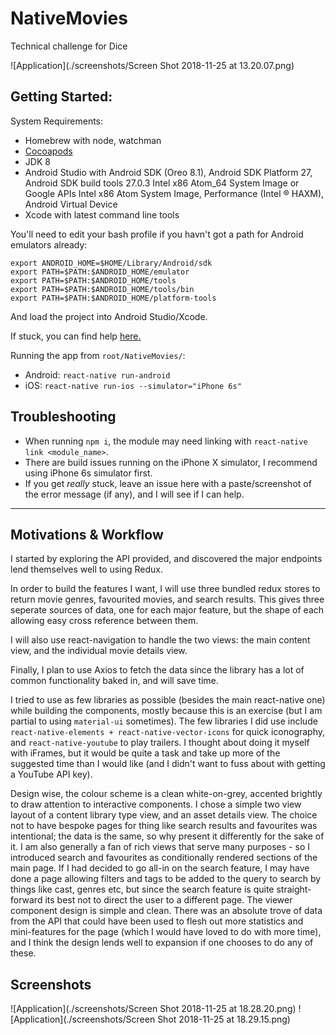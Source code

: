 # NativeMovies
Technical challenge for Dice

![Application](./screenshots/Screen Shot 2018-11-25 at 13.20.07.png)


## Getting Started:
System Requirements:
- Homebrew with node, watchman
- [Cocoapods](https://shift.infinite.red/beginner-s-guide-to-using-cocoapods-with-react-native-46cb4d372995)
- JDK 8
- Android Studio with Android SDK (Oreo 8.1), Android SDK Platform 27, Android SDK build tools 27.0.3 Intel x86 Atom_64 System Image or Google APIs Intel x86 Atom System Image, Performance (Intel ® HAXM), Android Virtual Device
- Xcode with latest command line tools

You'll need to edit your bash profile if you havn't got a path for Android emulators already:
```
export ANDROID_HOME=$HOME/Library/Android/sdk
export PATH=$PATH:$ANDROID_HOME/emulator
export PATH=$PATH:$ANDROID_HOME/tools
export PATH=$PATH:$ANDROID_HOME/tools/bin
export PATH=$PATH:$ANDROID_HOME/platform-tools
```
And load the project into Android Studio/Xcode.

If stuck, you can find help [here.](https://facebook.github.io/react-native/docs/getting-started.html)

Running the app from `root/NativeMovies/`:
- Android: `react-native run-android`
- iOS: `react-native run-ios --simulator="iPhone 6s"`

## Troubleshooting
- When running `npm i`, the module may need linking with `react-native link <module_name>`.
- There are build issues running on the iPhone X simulator, I recommend using iPhone 6s simulator first.
- If you get *really* stuck, leave an issue here with a paste/screenshot of the error message (if any), and I will see if I can help.

____

## Motivations & Workflow

I started by exploring the API provided, and discovered the major endpoints lend themselves well to using Redux.

In order to build the features I want, I will use three bundled redux stores to return movie genres, favourited movies, and search results. This gives three seperate sources of data, one for each major feature, but the shape of each allowing easy cross reference between them.

I will also use react-navigation to handle the two views: the main content view, and the individual movie details view.

Finally, I plan to use Axios to fetch the data since the library has a lot of common functionality baked in, and will save time.

I tried to use as few libraries as possible (besides the main react-native one) while building the components, mostly because this is an exercise (but I am partial to using `material-ui` sometimes). The few libraries I did use include `react-native-elements + react-native-vector-icons` for quick iconography, and `react-native-youtube` to play trailers. I thought about doing it myself with iFrames, but it would be quite a task and take up more of the suggested time than I would like (and I didn't want to fuss about with getting a YouTube API key).

Design wise, the colour scheme is a clean white-on-grey, accented brightly to draw attention to interactive components. I chose a simple two view layout of a content library type view, and an asset details view. The choice not to have bespoke pages for thing like search results and favourites was intentional; the data is the same, so why present it differently for the sake of it. I am also generally a fan of rich views that serve many purposes - so I introduced search and favourites as conditionally rendered sections of the main page. If I had decided to go all-in on the search feature, I may have done a page allowing filters and tags to be added to the query to search by things like cast, genres etc, but since the search feature is quite straight-forward its best not to direct the user to a different page.
The viewer component design is simple and clean. There was an absolute trove of data from the API that could have been used to flesh out more statistics and mini-features for the page (which I would have loved to do with more time), and I think the design lends well to expansion if one chooses to do any of these.
 
## Screenshots

![Application](./screenshots/Screen Shot 2018-11-25 at 18.28.20.png)
![Application](./screenshots/Screen Shot 2018-11-25 at 18.29.15.png)
